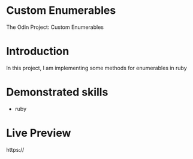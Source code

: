 # Custom Enumerables

The Odin Project: Custom Enumerables

# Introduction

In this project, I am implementing some methods for enumerables in ruby

# Demonstrated skills

- ruby

# Live Preview

https://
